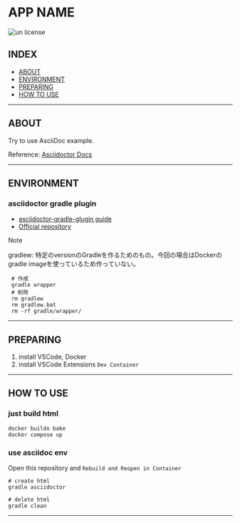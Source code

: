 # APP NAME

![un license](https://img.shields.io/github/license/RyosukeDTomita/asciidoc_env)

## INDEX

- [ABOUT](#about)
- [ENVIRONMENT](#environment)
- [PREPARING](#preparing)
- [HOW TO USE](#how-to-use)

---

## ABOUT

Try to use AsciiDoc example.

Reference: [Asciidoctor Docs](https://docs.asciidoctor.org/)

---

## ENVIRONMENT

### asciidoctor gradle plugin
- [asciidoctor-gradle-glugin guide](https://asciidoctor.github.io/asciidoctor-gradle-plugin/master)
- [Official repository](https://github.com/asciidoctor/asciidoctor-gradle-plugin)

> [!NOTE]
> gradlew: 特定のversionのGradleを作るためのもの。今回の場合はDockerのgradle imageを使っているため作っていない。
> 
> ```shell
>  # 作成
>  gradle wrapper
>  # 削除
>  rm gradlew
>  rm gradlew.bat
>  rm -rf gradle/wrapper/
>  ```

---

## PREPARING

1. install VSCode, Docker
2. install VSCode Extensions `Dev Container`


---

## HOW TO USE

### just build html

```shell
docker buildx bake
docker compose up
```

### use asciidoc env

Open this repository and `Rebuild and Reopen in Container`

```shell
# create html
gradle asciidoctor

# delete html
gradle clean
```

---
